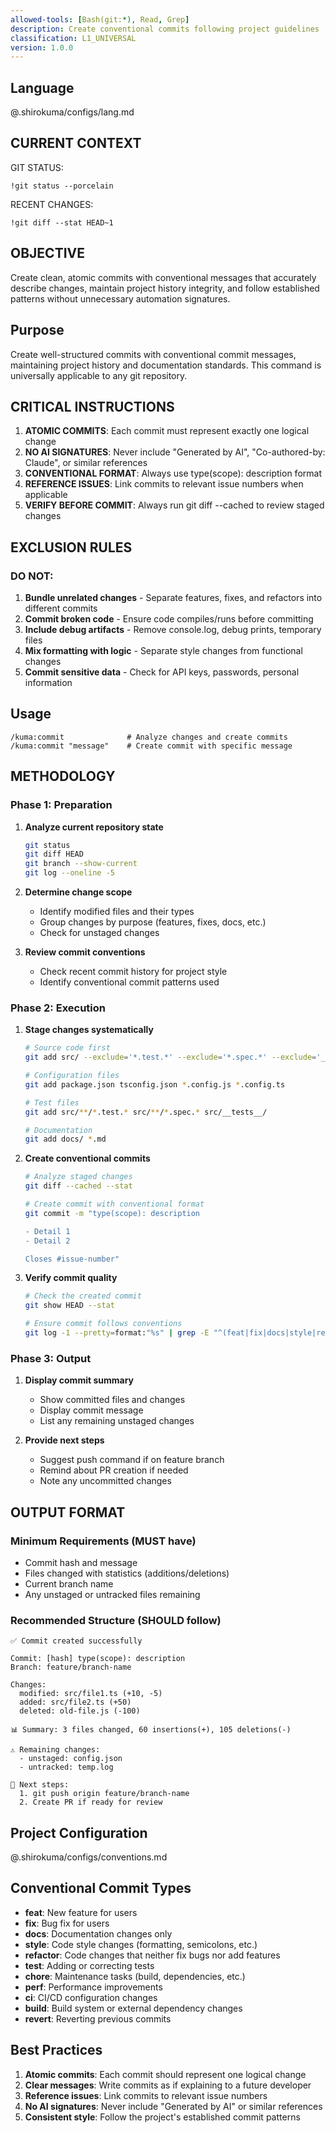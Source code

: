 ```yaml
---
allowed-tools: [Bash(git:*), Read, Grep]
description: Create conventional commits following project guidelines
classification: L1_UNIVERSAL
version: 1.0.0
---
```


## Language
@.shirokuma/configs/lang.md

## CURRENT CONTEXT

GIT STATUS:
```
!git status --porcelain
```

RECENT CHANGES:
```
!git diff --stat HEAD~1
```

## OBJECTIVE

Create clean, atomic commits with conventional messages that accurately describe changes, maintain project history integrity, and follow established patterns without unnecessary automation signatures.

## Purpose
Create well-structured commits with conventional commit messages, maintaining project history and documentation standards. This command is universally applicable to any git repository.

## CRITICAL INSTRUCTIONS

1. **ATOMIC COMMITS**: Each commit must represent exactly one logical change
2. **NO AI SIGNATURES**: Never include "Generated by AI", "Co-authored-by: Claude", or similar references
3. **CONVENTIONAL FORMAT**: Always use type(scope): description format
4. **REFERENCE ISSUES**: Link commits to relevant issue numbers when applicable
5. **VERIFY BEFORE COMMIT**: Always run git diff --cached to review staged changes

## EXCLUSION RULES

### DO NOT:
1. **Bundle unrelated changes** - Separate features, fixes, and refactors into different commits
2. **Commit broken code** - Ensure code compiles/runs before committing
3. **Include debug artifacts** - Remove console.log, debug prints, temporary files
4. **Mix formatting with logic** - Separate style changes from functional changes
5. **Commit sensitive data** - Check for API keys, passwords, personal information

## Usage
```
/kuma:commit              # Analyze changes and create commits
/kuma:commit "message"    # Create commit with specific message
```

## METHODOLOGY

### Phase 1: Preparation

1. **Analyze current repository state**
   ```bash
   git status
   git diff HEAD
   git branch --show-current
   git log --oneline -5
   ```

2. **Determine change scope**
   - Identify modified files and their types
   - Group changes by purpose (features, fixes, docs, etc.)
   - Check for unstaged changes

3. **Review commit conventions**
   - Check recent commit history for project style
   - Identify conventional commit patterns used

### Phase 2: Execution

1. **Stage changes systematically**
   ```bash
   # Source code first
   git add src/ --exclude='*.test.*' --exclude='*.spec.*' --exclude='__tests__'
   
   # Configuration files
   git add package.json tsconfig.json *.config.js *.config.ts
   
   # Test files
   git add src/**/*.test.* src/**/*.spec.* src/__tests__/
   
   # Documentation
   git add docs/ *.md
   ```

2. **Create conventional commits**
   ```bash
   # Analyze staged changes
   git diff --cached --stat
   
   # Create commit with conventional format
   git commit -m "type(scope): description
   
   - Detail 1
   - Detail 2
   
   Closes #issue-number"
   ```

3. **Verify commit quality**
   ```bash
   # Check the created commit
   git show HEAD --stat
   
   # Ensure commit follows conventions
   git log -1 --pretty=format:"%s" | grep -E "^(feat|fix|docs|style|refactor|test|chore|perf|ci|build|revert)(\(.+\))?: .+"
   ```

### Phase 3: Output

1. **Display commit summary**
   - Show committed files and changes
   - Display commit message
   - List any remaining unstaged changes

2. **Provide next steps**
   - Suggest push command if on feature branch
   - Remind about PR creation if needed
   - Note any uncommitted changes

## OUTPUT FORMAT

### Minimum Requirements (MUST have)
- Commit hash and message
- Files changed with statistics (additions/deletions)
- Current branch name
- Any unstaged or untracked files remaining

### Recommended Structure (SHOULD follow)
```
✅ Commit created successfully

Commit: [hash] type(scope): description
Branch: feature/branch-name

Changes:
  modified: src/file1.ts (+10, -5)
  added: src/file2.ts (+50)
  deleted: old-file.js (-100)

📊 Summary: 3 files changed, 60 insertions(+), 105 deletions(-)

⚠️ Remaining changes:
  - unstaged: config.json
  - untracked: temp.log

📝 Next steps:
  1. git push origin feature/branch-name
  2. Create PR if ready for review
```

## Project Configuration
@.shirokuma/configs/conventions.md

## Conventional Commit Types

- **feat**: New feature for users
- **fix**: Bug fix for users
- **docs**: Documentation changes only
- **style**: Code style changes (formatting, semicolons, etc.)
- **refactor**: Code changes that neither fix bugs nor add features
- **test**: Adding or correcting tests
- **chore**: Maintenance tasks (build, dependencies, etc.)
- **perf**: Performance improvements
- **ci**: CI/CD configuration changes
- **build**: Build system or external dependency changes
- **revert**: Reverting previous commits

## Best Practices

1. **Atomic commits**: Each commit should represent one logical change
2. **Clear messages**: Write commits as if explaining to a future developer
3. **Reference issues**: Link commits to relevant issue numbers
4. **No AI signatures**: Never include "Generated by AI" or similar references
5. **Consistent style**: Follow the project's established commit patterns